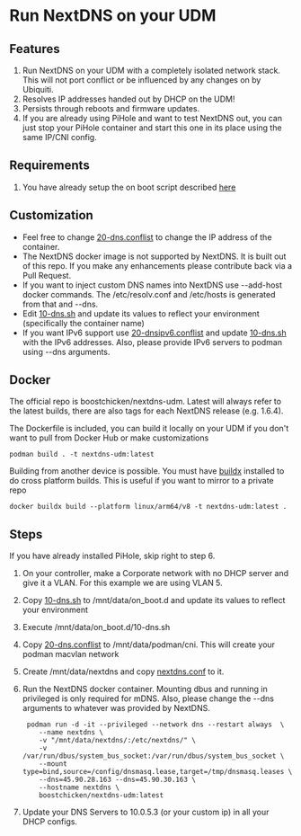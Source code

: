 # Run NextDNS on your UDM

## Features

1. Run NextDNS on your UDM with a completely isolated network stack.  This will not port conflict or be influenced by any changes on by Ubiquiti.
2. Resolves IP addresses handed out by DHCP on the UDM!
3. Persists through reboots and firmware updates.
4. If you are already using PiHole and want to test NextDNS out, you can just stop your PiHole container and start this one in its place using the same IP/CNI config.

## Requirements

1. You have already setup the on boot script described [here](https://github.com/boostchicken/udm-utilities/tree/master/on-boot-script)

## Customization

* Feel free to change [20-dns.conflist](../cni-plugins/20-dns.conflist) to change the IP address of the container.
* The NextDNS docker image is not supported by NextDNS. It is built out of this repo.  If you make any enhancements please contribute back via a Pull Request.
* If you want to inject custom DNS names into NextDNS use --add-host docker commands.  The /etc/resolv.conf and /etc/hosts is  generated from that and --dns.
* Edit [10-dns.sh](../dns-common/on_boot.d/10-dns.sh) and update its values to reflect your environment (specifically the container name)
* If you want IPv6 support use [20-dnsipv6.conflist](../cni-plugins/20-dnsipv6.conflist) and update [10-dns.sh](../dns-common/on_boot.d/10-dns.sh) with the IPv6 addresses. Also, please provide IPv6 servers to podman using --dns arguments.

## Docker

The official repo is boostchicken/nextdns-udm.  Latest will always refer to the latest builds, there are also tags for each NextDNS release (e.g. 1.6.4).

The Dockerfile is included, you can build it locally on your UDM if you don't want to pull from Docker Hub or make customizations

```shell script
podman build . -t nextdns-udm:latest
```

Building from another device is possible.  You must have [buildx](https://github.com/docker/buildx/) installed to do cross platform builds. This is useful if you want to mirror to a private repo

```shell script
docker buildx build --platform linux/arm64/v8 -t nextdns-udm:latest .
```

## Steps

If you have already installed PiHole, skip right to step 6.

1. On your controller, make a Corporate network with no DHCP server and give it a VLAN. For this example we are using VLAN 5.
2. Copy [10-dns.sh](../dns-common/on_boot.d/10-dns.sh) to /mnt/data/on_boot.d and update its values to reflect your environment
3. Execute /mnt/data/on_boot.d/10-dns.sh
4. Copy [20-dns.conflist](../cni-plugins/20-dns.conflist) to /mnt/data/podman/cni.  This will create your podman macvlan network
5. Create /mnt/data/nextdns and copy [nextdns.conf](udm-files/nextdns.conf) to it.
6. Run the NextDNS docker container.  Mounting dbus and running in privileged is only required for mDNS. Also, please change the --dns arguments to whatever was provided by NextDNS.

    ```shell script
     podman run -d -it --privileged --network dns --restart always  \
        --name nextdns \
        -v "/mnt/data/nextdns/:/etc/nextdns/" \
        -v /var/run/dbus/system_bus_socket:/var/run/dbus/system_bus_socket \
        --mount type=bind,source=/config/dnsmasq.lease,target=/tmp/dnsmasq.leases \
        --dns=45.90.28.163 --dns=45.90.30.163 \
        --hostname nextdns \
        boostchicken/nextdns-udm:latest
    ```

7. Update your DNS Servers to 10.0.5.3 (or your custom ip) in all your DHCP configs.

